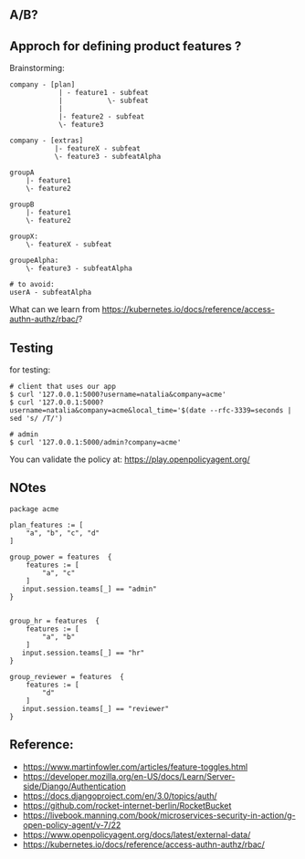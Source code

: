 ## A/B?


## Approch for defining product features ?

Brainstorming:
```
company - [plan] 
            | - feature1 - subfeat
            |           \- subfeat  
            |
            |- feature2 - subfeat
            \- feature3

company - [extras]
           |- featureX - subfeat
           \- feature3 - subfeatAlpha

groupA 
    |- feature1
    \- feature2

groupB 
    |- feature1
    \- feature2

groupX:
    \- featureX - subfeat

groupeAlpha:
    \- feature3 - subfeatAlpha

# to avoid:
userA - subfeatAlpha
```

What can we learn from https://kubernetes.io/docs/reference/access-authn-authz/rbac/?

## Testing

for testing:
```
# client that uses our app
$ curl '127.0.0.1:5000?username=natalia&company=acme'
$ curl '127.0.0.1:5000?username=natalia&company=acme&local_time='$(date --rfc-3339=seconds | sed 's/ /T/')

# admin
$ curl '127.0.0.1:5000/admin?company=acme'
```

You can validate the policy at: https://play.openpolicyagent.org/

## NOtes


```
package acme

plan_features := [
    "a", "b", "c", "d"
]

group_power = features  {
    features := [
        "a", "c"
    ]
   input.session.teams[_] == "admin"    
}


group_hr = features  {
    features := [
        "a", "b"
    ]
   input.session.teams[_] == "hr"    
}

group_reviewer = features  {
    features := [
        "d"
    ]
   input.session.teams[_] == "reviewer"    
}
```

## Reference:

- https://www.martinfowler.com/articles/feature-toggles.html
- https://developer.mozilla.org/en-US/docs/Learn/Server-side/Django/Authentication
- https://docs.djangoproject.com/en/3.0/topics/auth/
- https://github.com/rocket-internet-berlin/RocketBucket
- https://livebook.manning.com/book/microservices-security-in-action/g-open-policy-agent/v-7/22
- https://www.openpolicyagent.org/docs/latest/external-data/
- https://kubernetes.io/docs/reference/access-authn-authz/rbac/
